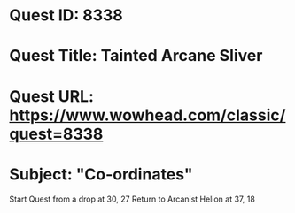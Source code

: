 # Quest ID: 8338
# Quest Title: Tainted Arcane Sliver
# Quest URL: https://www.wowhead.com/classic/quest=8338
# Subject: "Co-ordinates"
Start Quest from a drop at 30, 27
Return to Arcanist Helion at 37, 18
